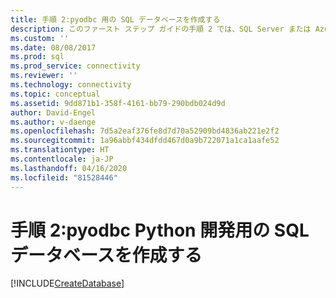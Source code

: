 ```yaml
---
title: 手順 2:pyodbc 用の SQL データベースを作成する
description: このファースト ステップ ガイドの手順 2 では、SQL Server または Azure SQL Database でのデータベースの作成を行います。
ms.custom: ''
ms.date: 08/08/2017
ms.prod: sql
ms.prod_service: connectivity
ms.reviewer: ''
ms.technology: connectivity
ms.topic: conceptual
ms.assetid: 9dd871b1-358f-4161-bb79-290bdb024d9d
author: David-Engel
ms.author: v-daenge
ms.openlocfilehash: 7d5a2eaf376fe8d7d70a52909bd4836ab221e2f2
ms.sourcegitcommit: 1a96abbf434dfdd467d0a9b722071a1ca1aafe52
ms.translationtype: HT
ms.contentlocale: ja-JP
ms.lasthandoff: 04/16/2020
ms.locfileid: "81528446"
---
```

# <a name="step-2-create-a-sql-database-for-pyodbc-python-development"></a>手順 2:pyodbc Python 開発用の SQL データベースを作成する

[!INCLUDE[CreateDatabase](../../../includes/createdatabase.md)]
